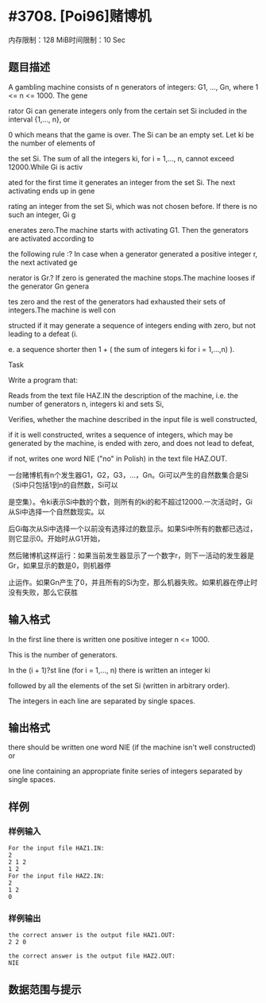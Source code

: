 # #3708. [Poi96]赌博机

内存限制：128 MiB时间限制：10 Sec

## 题目描述

A gambling machine consists of n generators of integers: G1, ..., Gn, where 1 <= n <= 1000. The gene

rator Gi can generate integers only from the certain set Si included in the interval {1,..., n}, or 

0 which means that the game is over. The Si can be an empty set. Let ki be the number of elements of

 the set Si. The sum of all the integers ki, for i = 1,..., n, cannot exceed 12000.While Gi is activ

ated for the first time it generates an integer from the set Si. The next activating ends up in gene

rating an integer from the set Si, which was not chosen before. If there is no such an integer, Gi g

enerates zero.The machine starts with activating G1. Then the generators are activated according to 

the following rule :? In case when a generator generated a positive integer r, the next activated ge

nerator is Gr.? If zero is generated the machine stops.The machine looses if the generator Gn genera

tes zero and the rest of the generators had exhausted their sets of integers.The machine is well con

structed if it may generate a sequence of integers ending with zero, but not leading to a defeat (i.

e. a sequence shorter then 1 + ( the sum of integers ki for i = 1,...,n) ).

Task 

Write a program that: 

Reads from the text file HAZ.IN the description of the machine, i.e. the number of generators n, integers ki and sets Si, 

Verifies, whether the machine described in the input file is well constructed, 

if it is well constructed, writes a sequence of integers, which may be generated by the machine, is ended with zero, and does not lead to defeat, 

if not, writes one word NIE ("no" in Polish) in the text file HAZ.OUT. 

一台赌博机有n个发生器G1，G2，G3，&hellip;，Gn。Gi可以产生的自然数集合是Si（Si中只包括1到n的自然数，Si可以

是空集）。令ki表示Si中数的个数，则所有的ki的和不超过12000.一次活动时，Gi从Si中选择一个自然数现实。以

后Gi每次从Si中选择一个以前没有选择过的数显示。如果Si中所有的数都已选过，则它显示0。开始时从G1开始，

然后赌博机这样运行：如果当前发生器显示了一个数字r，则下一活动的发生器是Gr，如果显示的数是0，则机器停

止运作。如果Gn产生了0，并且所有的Si为空，那么机器失败。如果机器在停止时没有失败，那么它获胜

## 输入格式

In the first line there is written one positive integer n <= 1000. 

This is the number of generators. 

In the (i + 1)?st line (for i = 1,..., n) there is written an integer ki 

followed by all the elements of the set Si (written in arbitrary order). 

The integers in each line are separated by single spaces.

## 输出格式

there should be written one word NIE (if the machine isn't well constructed) or 

one line containing an appropriate finite series of integers separated by single spaces.

## 样例

### 样例输入

    
    For the input file HAZ1.IN:
    2
    2 1 2
    1 2
    For the input file HAZ2.IN:
    2
    1 2
    0
    

### 样例输出

    
    the correct answer is the output file HAZ1.OUT:
    2 2 0
    
    the correct answer is the output file HAZ2.OUT:
    NIE
    
    

## 数据范围与提示
